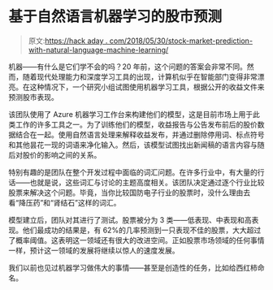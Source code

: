 # 基于自然语言机器学习的股市预测

> 原文:[https://hack aday . com/2018/05/30/stock-market-prediction-with-natural-language-machine-learning/](https://hackaday.com/2018/05/30/stock-market-prediction-with-natural-language-machine-learning/)

机器——有什么是它们学不会的吗？20 年前，这个问题的答案会非常不同。然而，随着现代处理能力和深度学习工具的出现，计算机似乎在智能部门变得非常漂亮。在这种情况下，一个研究小组试图使用机器学习工具，根据公开的收益文件来预测股市表现。

该团队使用了 Azure 机器学习工作台来构建他们的模型，这是目前市场上用于此类工作的许多工具之一。为了训练他们的模型，收益报告与公告发布前后的股价数据结合在一起。使用自然语言处理来解释收益发布，并通过删除停用词、标点符号和其他昙花一现的词语来净化输入。然后，该模型试图找出新闻稿的语言内容与随后对股价的影响之间的关系。

特别有趣的是团队在整个开发过程中面临的词汇问题。在许多行业中，有大量的行话——也就是说，这些词汇与讨论的主题高度相关。该团队决定通过逐个行业比较股票来解决这个问题。毕竟，当你比较国防电子行业的股票时，没什么理由去看“降压药”和“肾结石”这样的词汇。

模型建立后，团队对其进行了测试。股票被分为 3 类——低表现、中表现和高表现。他们最成功的结果是，有 62%的几率预测到一只表现不佳的股票，大大超过了概率阈值。这表明这一领域还有很大的改进空间。正如股票市场领域的任何事情一样，预计这一领域的发展将继续以惊人的速度发展。

我们以前也见过机器学习做伟大的事情——甚至是创造性的任务，比如给西红柿命名。